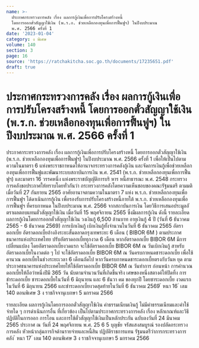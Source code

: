 ```yaml
---
name: >-
  ประกาศกระทรวงการคลัง เรื่อง ผลการกู้เงินเพื่อการปรับโครงสร้างหนี้
  โดยการออกตั๋วสัญญาใช้เงิน (พ.ร.ก. ช่วยเหลือกองทุนเพื่อการฟื้นฟูฯ) ในปีงบประมาณ
  พ.ศ. 2566 ครั้งที่ 1
date: '2023-01-04'
category: ง พิเศษ
volume: 140
section: 3
page: 16
source: 'https://ratchakitcha.soc.go.th/documents/17235651.pdf'
draft: true
---
```


# ประกาศกระทรวงการคลัง เรื่อง ผลการกู้เงินเพื่อการปรับโครงสร้างหนี้ โดยการออกตั๋วสัญญาใช้เงิน (พ.ร.ก. ช่วยเหลือกองทุนเพื่อการฟื้นฟูฯ) ในปีงบประมาณ พ.ศ. 2566 ครั้งที่ 1

ประกาศกระทรวงการคลัง เรื่อง ผลการกู้เงินเพื่อการปรับโครงสร้างหนี้ โดยการออกตั๋วสัญญาใช้เงิน (พ.ร.ก. ช่วยเหลือกองทุนเพื่อการฟื้นฟูฯ) ในปีงบประมาณ พ.ศ. 2566 ครั้งที่ 1 เพื่อให้เป็นไปตามความในมาตรา 6 แห่งพระราชกาหนดให้อานาจกระทรวงการคลังกู้เงิน และจัดการเงินกู้เพื่อช่วยเหลือกองทุนเพื่อการฟื้นฟูและพัฒนาระบบสถาบันการเงิน พ.ศ. 2541 (พ.ร.ก. ช่วยเหลือกองทุนเพื่อการฟื้นฟูฯ) และมาตรา 16 วรรคหนึ่ง แห่งพระราชบัญญัติการบริ หาร หนี้สาธารณะ พ.ศ. 2548 กระทรวงการคลังขอประกาศให้ทราบโดยทั่วกันว่า กระทรวงการคลังโดยความเห็นชอบของคณะรัฐมนตรี ตามมติเมื่อวันที่ 27 กันยายน 2565 อาศัยอานาจตามความในมาตรา 7 แห่ง พ.ร.ก. ช่วยเหลือกองทุนเพื่อการฟื้นฟูฯ ได้ดาเนินการกู้เงิน เพื่อรองรับการปรับโครงสร้างหนี้ภายใต้ พ.ร.ก. ช่วยเหลือกองทุนเพื่อการฟื้นฟูฯ ที่ครบกาหนด ในปีงบประมาณ พ.ศ. 2566 จากสถาบันการเงิน โดยวิธีการเสนอประมูลอั ตราผลตอบแทนตั๋วสัญญาใช้เงิน เมื่อวันที่ 15 พฤศจิกายน 2565 ซึ่งมีผลการกู้เงิน ดังนี้ รายละเอียด ผลการกู้เงินโดยการออกตั๋วสัญญาใช้เงิน วงเงินกู้ 6,500 ล้านบาท อายุเงินกู้ 4 ปี (วันที่ 6 ธันวาคม 2565 - 6 ธันวาคม 2569) การเบิกเงินกู้ เบิกเงินกู้ทั้งจำนวนในวันที่ 6 ธันวาคม 2565 อัตราดอกเบี้ย อัตราดอกเบี้ยอ้างอิงระยะสั้นตลาดกรุงเทพระยะ 6 เดือน ( BIBOR 6M ) ตามประกาศธนาคารแห่งประเทศไทย ปรับอัตราดอกเบี้ยทุกงวด 6 เดือน หากอัตราดอกเบี้ย BIBOR 6M มีการเปลี่ยนแปลง โดยอัตราดอกเบี้ยงวดแรก จะใช้อัตราดอกเบี้ย BIBOR 6M ณ วันเบิกเงินกู้ สาหรับอัตราดอกเบี้ยในงวดต่อ ๆ ไป จะใช้อัตราดอกเบี้ย BIBOR 6M ณ วันครบกาหนดชาระดอกเบี้ย เพื่อใช้คานวณ ดอกเบี้ยในช่วงระยะเวลา 6 เดือนถัดไป หากวันครบกาหนดชาระดอกเบี้ยตรงกับวันห ยุด ตามประกาศธนาคารแห่งประเทศไทยให้ใช้อัตราดอกเบี้ย BIBOR 6M ณ วันทำการ ก่อนหน้า การคำนวณดอกเบี้ยให้ถือว่าหนึ่งปีมี 365 วัน นับตามจำนวนวันที่เกิดขึ้นจริง เศษของหนึ่งสตางค์ให้ปัดทิ้ง การชำระดอกเบี้ย ชาระดอกเบี้ยในวันที่ 6 มิถุนายน และ 6 ธันวา คม ของทุกปี โดยชาระดอกเบี้ย งวดแรกในวันที่ 6 มิถุนายน 2566 และชำระดอกเบี้ยงวดสุดท้ายในวันที่ 6 ธันวาคม 2569 ้ หนา 16 ่ เลม 140 ตอนพิเศษ 3 ง ราชกิจจานุเบกษา 5 มกราคม 2566

รายละเอียด ผลการกู้เงินโดยการออกตั๋วสัญญาใช้เงิน ค่าธรรมเนียมเงินกู้ ไม่มีค่าธรรมเนียมและค่าใช้จ่ายใด ๆ การดำเนินการอื่น ที่เกี่ยวข้อง เป็นไปตามประกาศกระทรวงการคลัง เรื่อง หลักเกณฑ์และวิธีปฏิบัติในการออก การโอน และการใช้ตั๋วสัญญาใช้เงินเป็นหลักประกัน ฉบับลงวันที่ 24 มีนาคม 2565 ประกาศ ณ วันที่ 24 พฤศจิกายน พ.ศ. 25 6 5 บุญชัย จรัสแสงสมบูรณ์ รองปลัดกระทรวงการคลัง หัวหน้ากลุ่มภารกิจด้านรายจ่ายและหนี้สิน ปฏิบัติราชการแทน รัฐมนตรีว่าการกระทรวงการคลัง ้ หนา 17 ่ เลม 140 ตอนพิเศษ 3 ง ราชกิจจานุเบกษา 5 มกราคม 2566
